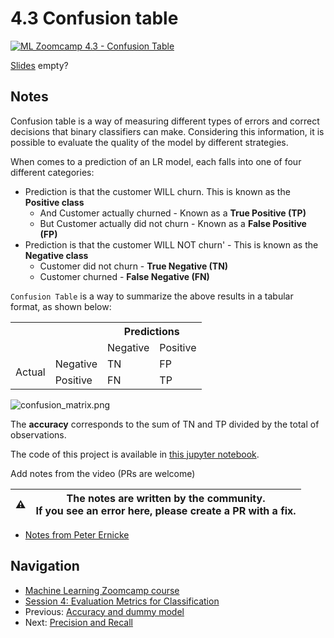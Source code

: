 # 4.3 Confusion table

[![ML Zoomcamp 4.3 - Confusion Table](images/thumbnail-4-03.jpg)](https://www.youtube.com/watch?v=Jt2dDLSlBng&list=PL3MmuxUbc_hIhxl5Ji8t4O6lPAOpHaCLR "Link to YouTube: ML Zoomcamp 4.3 - Confusion Table")

[Slides](https://www.slideshare.net/AlexeyGrigorev/ml-zoomcamp-4-evaluation-metrics-for-classification) empty?

## Notes

Confusion table is a way of measuring different types of errors and correct decisions that binary classifiers can make. Considering this information, it is possible to evaluate the quality of the model by different strategies.

When comes to a prediction of an LR model, each falls into one of four different categories:

* Prediction is that the customer WILL churn. This is known as the **Positive class**
  * And Customer actually churned - Known as a **True Positive (TP)**
  * But Customer actually did not churn - Known as a **False Positive (FP)**
* Prediction is that the customer WILL NOT churn' - This is known as the **Negative class**
  * Customer did not churn - **True Negative (TN)**
  * Customer churned - **False Negative (FN)**

`Confusion Table` is a way to summarize the above results in a tabular format, as shown below:

<table>
  <tr>
    <th></th>
    <th></th>
    <th colspan="2">Predictions</th>
  </tr>
  <tr>
    <td></td>
    <td></td>
    <td>Negative</td>
    <td>Positive</td>
  </tr>
  <tr>
    <td rowspan="2">Actual</td>
    <td>Negative</td>
    <td>TN</td>
    <td>FP</td>
  </tr>
  <tr>
    <td>Positive</td>
    <td>FN</td>
    <td>TP</td>
  </tr>
</table>

![confusion_matrix.png](./images/confusion_matrix.png)

The **accuracy** corresponds to the sum of TN and TP divided by the total of observations.

The code of this project is available in [this jupyter notebook](https://github.com/alexeygrigorev/mlbookcamp-code/blob/master/course-zoomcamp/04-evaluation/notebook.ipynb).

Add notes from the video (PRs are welcome)

|⚠️|The notes are written by the community.<br>If you see an error here, please create a PR with a fix.|
|---|:-:|

* [Notes from Peter Ernicke](https://knowmledge.com/2023/10/04/ml-zoomcamp-2023-evaluation-metrics-for-classification-part-3/)

## Navigation

* [Machine Learning Zoomcamp course](../)
* [Session 4: Evaluation Metrics for Classification](./)
* Previous: [Accuracy and dummy model](02-accuracy.md)
* Next: [Precision and Recall](04-precision-recall.md)
